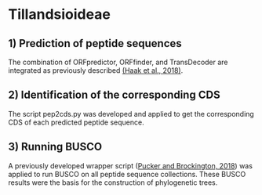 # Tillandsioideae

## 1) Prediction of peptide sequences ##
The combination of ORFpredictor, ORFfinder, and TransDecoder are integrated as previously described [(Haak et al., 2018)](https://doi.org/10.3389/fmolb.2018.00062).

## 2) Identification of the corresponding CDS ##
The script pep2cds.py was developed and applied to get the corresponding CDS of each predicted peptide sequence.

## 3) Running BUSCO ##
A previously developed wrapper script ([Pucker and Brockington, 2018](https://bmcgenomics.biomedcentral.com/articles/10.1186/s12864-018-5360-z)) was applied to run BUSCO on all peptide sequence collections. These BUSCO results were the basis for the construction of phylogenetic trees.



